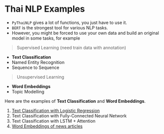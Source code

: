 # Thai NLP Examples

- `PyThaiNLP` gives a lot of functions, you just have to use it.
- `BERT` is the strongest tool for various NLP tasks. 
- However, you might be forced to use your own data and build an original model in some tasks, for example


> Supervised Learning (need train data with annotation)

- **Text Classification**
- Named Entity Recognition
- Sequence to Sequence


> Unsupervised Learning

- **Word Embeddings**
- Topic Modelling

Here are the examples of **Text Classification** and **Word Embeddings**.

1. [Text Classification with Logistic Regression](https://github.com/nozomiyamada/DSI2/blob/master/thai_nlp_examples/text_classification_LogReg.ipynb)
2. Text Classification with Fully-Connected Neural Network
3. Text Classification with LSTM + Attention
4. [Word Embeddings of news articles](https://github.com/nozomiyamada/DSI2/blob/master/thai_nlp_examples/word_embedding.ipynb)
